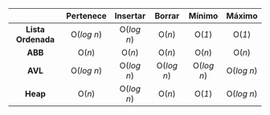 
|                    | Pertenece  |  Insertar  |   Borrar   |   Mínimo   |   Máximo   |
| :----------------: | :--------: | :--------: | :--------: | :--------: | :--------: |
| **Lista Ordenada** | O(*log n*) | O(*log n*) |   O(*n*)   |   O(*1*)   |   O(*1*)   |
|      **ABB**       |   O(*n*)   |   O(*n*)   |   O(*n*)   |   O(*n*)   |   O(*n*)   |
|      **AVL**       | O(*log n*) | O(*log n*) | O(*log n*) | O(*log n*) | O(*log n*) |
|      **Heap**      |   O(*n*)   | O(*log n*) |   O(*n*)   |   O(*1*)   | O(*log n*) |
